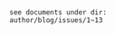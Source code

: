 ~~~~~~~~~~~~~~~~~~~~~~~~~~~~~~~~~~~~~~~~~~~~~~~~~~~~~~~~~~~~~~~~~~~~~~~~~~~~~~~~~~~~~~~~~~~~~~~~~~~~~~~~~~~~


see documents under dir:
author/blog/issues/1~13









~~~~~~~~~~~~~~~~~~~~~~~~~~~~~~~~~~~~~~~~~~~~~~~~~~~~~~~~~~~~~~~~~~~~~~~~~~~~~~~~~~~~~~~~~~~~~~~~~~~~~~~~~~~~

